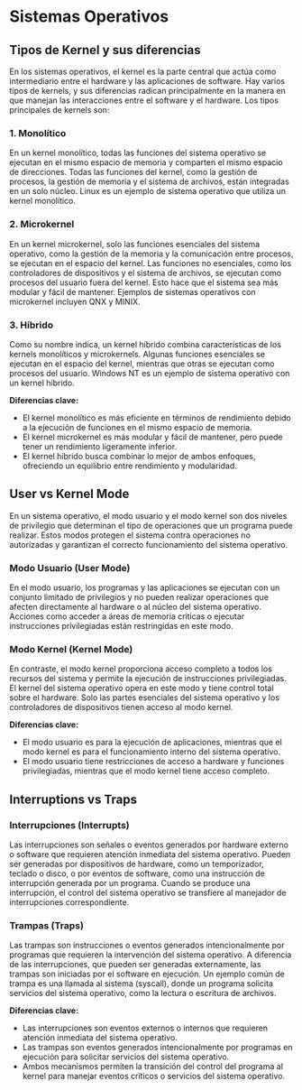 # Sistemas Operativos

## Tipos de Kernel y sus diferencias

En los sistemas operativos, el kernel es la parte central que actúa como intermediario entre el hardware y las aplicaciones de software. Hay varios tipos de kernels, y sus diferencias radican principalmente en la manera en que manejan las interacciones entre el software y el hardware. Los tipos principales de kernels son:

### 1. Monolítico

En un kernel monolítico, todas las funciones del sistema operativo se ejecutan en el mismo espacio de memoria y comparten el mismo espacio de direcciones. Todas las funciones del kernel, como la gestión de procesos, la gestión de memoria y el sistema de archivos, están integradas en un solo núcleo. Linux es un ejemplo de sistema operativo que utiliza un kernel monolítico.

### 2. Microkernel

En un kernel microkernel, solo las funciones esenciales del sistema operativo, como la gestión de la memoria y la comunicación entre procesos, se ejecutan en el espacio del kernel. Las funciones no esenciales, como los controladores de dispositivos y el sistema de archivos, se ejecutan como procesos del usuario fuera del kernel. Esto hace que el sistema sea más modular y fácil de mantener. Ejemplos de sistemas operativos con microkernel incluyen QNX y MINIX.

### 3. Híbrido

Como su nombre indica, un kernel híbrido combina características de los kernels monolíticos y microkernels. Algunas funciones esenciales se ejecutan en el espacio del kernel, mientras que otras se ejecutan como procesos del usuario. Windows NT es un ejemplo de sistema operativo con un kernel híbrido.

**Diferencias clave:**
- El kernel monolítico es más eficiente en términos de rendimiento debido a la ejecución de funciones en el mismo espacio de memoria.
- El kernel microkernel es más modular y fácil de mantener, pero puede tener un rendimiento ligeramente inferior.
- El kernel híbrido busca combinar lo mejor de ambos enfoques, ofreciendo un equilibrio entre rendimiento y modularidad.

## User vs Kernel Mode

En un sistema operativo, el modo usuario y el modo kernel son dos niveles de privilegio que determinan el tipo de operaciones que un programa puede realizar. Estos modos protegen el sistema contra operaciones no autorizadas y garantizan el correcto funcionamiento del sistema operativo.

### Modo Usuario (User Mode)

En el modo usuario, los programas y las aplicaciones se ejecutan con un conjunto limitado de privilegios y no pueden realizar operaciones que afecten directamente al hardware o al núcleo del sistema operativo. Acciones como acceder a áreas de memoria críticas o ejecutar instrucciones privilegiadas están restringidas en este modo.

### Modo Kernel (Kernel Mode)

En contraste, el modo kernel proporciona acceso completo a todos los recursos del sistema y permite la ejecución de instrucciones privilegiadas. El kernel del sistema operativo opera en este modo y tiene control total sobre el hardware. Solo las partes esenciales del sistema operativo y los controladores de dispositivos tienen acceso al modo kernel.

**Diferencias clave:**
- El modo usuario es para la ejecución de aplicaciones, mientras que el modo kernel es para el funcionamiento interno del sistema operativo.
- El modo usuario tiene restricciones de acceso a hardware y funciones privilegiadas, mientras que el modo kernel tiene acceso completo.

## Interruptions vs Traps

### Interrupciones (Interrupts)

Las interrupciones son señales o eventos generados por hardware externo o software que requieren atención inmediata del sistema operativo. Pueden ser generadas por dispositivos de hardware, como un temporizador, teclado o disco, o por eventos de software, como una instrucción de interrupción generada por un programa. Cuando se produce una interrupción, el control del sistema operativo se transfiere al manejador de interrupciones correspondiente.

### Trampas (Traps)

Las trampas son instrucciones o eventos generados intencionalmente por programas que requieren la intervención del sistema operativo. A diferencia de las interrupciones, que pueden ser generadas externamente, las trampas son iniciadas por el software en ejecución. Un ejemplo común de trampa es una llamada al sistema (syscall), donde un programa solicita servicios del sistema operativo, como la lectura o escritura de archivos.

**Diferencias clave:**
- Las interrupciones son eventos externos o internos que requieren atención inmediata del sistema operativo.
- Las trampas son eventos generados intencionalmente por programas en ejecución para solicitar servicios del sistema operativo.
- Ambos mecanismos permiten la transición del control del programa al kernel para manejar eventos críticos o servicios del sistema operativo.